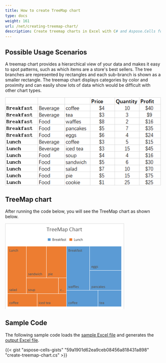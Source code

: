 ```yaml
---
title: How to create TreeMap chart
type: docs
weight: 161
url: /net/creating-treemap-chart/
description: Create treemap charts in Excel with C# and Aspose.Cells for .NET API.
---
```


## **Possible Usage Scenarios**
A treemap chart provides a hierarchical view of your data and makes it easy to spot patterns, such as which items are a store's best sellers. The tree branches are represented by rectangles and each sub-branch is shown as a smaller rectangle. The treemap chart displays categories by color and proximity and can easily show lots of data which would be difficult with other chart types.

![todo:image_alt_text](sample.png)
## **TreeMap chart**
After running the code below, you will see the TreeMap chart as shown below.

![todo:image_alt_text](result.png)
## **Sample Code**
The following sample code loads the [sample Excel file](treemap.xlsx) and generates the [output Excel file](out.xlsx).

{{< gist "aspose-cells-gists" "59a1901d62ea9ceb08456a818431a898" "create-treemap-chart.cs" >}}
